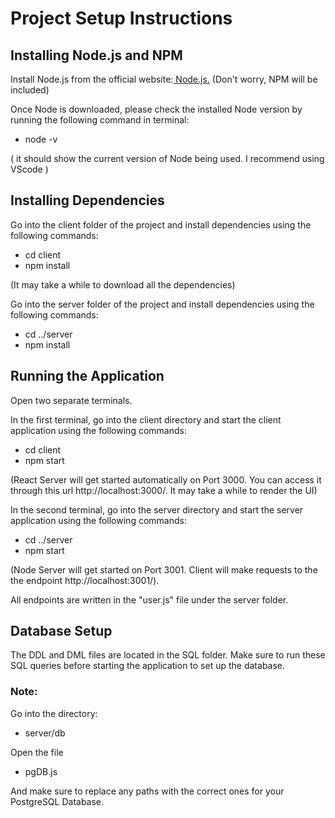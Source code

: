 # Project Setup Instructions

## Installing Node.js and NPM

Install Node.js from the official website:[ Node.js.](https://nodejs.org/en/download) (Don't worry, NPM will be included)

Once Node is downloaded, please check the installed Node version by running the following command in terminal:

- node -v

( it should show the current version of Node being used. I recommend using VScode )

## Installing Dependencies

Go into the client folder of the project and install dependencies using the following commands:

- cd client
- npm install

(It may take a while to download all the dependencies)

Go into the server folder of the project and install dependencies using the following commands:

- cd ../server
- npm install

## Running the Application

Open two separate terminals.

In the first terminal, go into the client directory and start the client application using the following commands:

- cd client
- npm start

(React Server will get started automatically on Port 3000. You can access it through this url http://localhost:3000/. It may take a while to render the UI)

In the second terminal, go into the server directory and start the server application using the following commands:

- cd ../server
- npm start

(Node Server will get started on Port 3001. Client will make requests to the the endpoint http://localhost:3001/).

All endpoints are written in the "user.js" file under the server folder.

## Database Setup

The DDL and DML files are located in the SQL folder.
Make sure to run these SQL queries before starting the application to set up the database.

### Note:


Go into the directory: 

- server/db

Open the file 

- pgDB.js

And make sure to replace any paths with the correct ones for your PostgreSQL Database.



